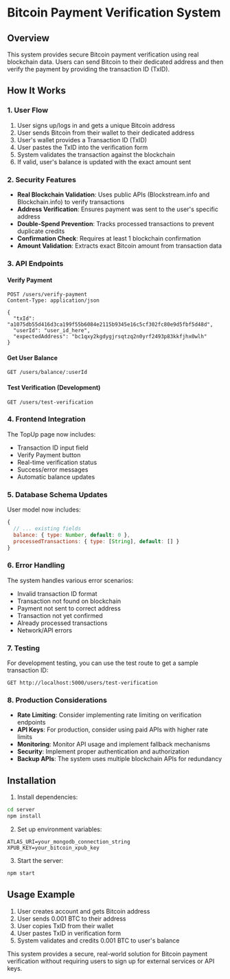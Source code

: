 # Bitcoin Payment Verification System

## Overview

This system provides secure Bitcoin payment verification using real blockchain data. Users can send Bitcoin to their dedicated address and then verify the payment by providing the transaction ID (TxID).

## How It Works

### 1. User Flow
1. User signs up/logs in and gets a unique Bitcoin address
2. User sends Bitcoin from their wallet to their dedicated address
3. User's wallet provides a Transaction ID (TxID)
4. User pastes the TxID into the verification form
5. System validates the transaction against the blockchain
6. If valid, user's balance is updated with the exact amount sent

### 2. Security Features
- **Real Blockchain Validation**: Uses public APIs (Blockstream.info and Blockchain.info) to verify transactions
- **Address Verification**: Ensures payment was sent to the user's specific address
- **Double-Spend Prevention**: Tracks processed transactions to prevent duplicate credits
- **Confirmation Check**: Requires at least 1 blockchain confirmation
- **Amount Validation**: Extracts exact Bitcoin amount from transaction data

### 3. API Endpoints

#### Verify Payment
```
POST /users/verify-payment
Content-Type: application/json

{
  "txId": "a1075db55d416d3ca199f55b6084e2115b9345e16c5cf302fc80e9d5fbf5d48d",
  "userId": "user_id_here",
  "expectedAddress": "bc1qxy2kgdygjrsqtzq2n0yrf2493p83kkfjhx0wlh"
}
```

#### Get User Balance
```
GET /users/balance/:userId
```

#### Test Verification (Development)
```
GET /users/test-verification
```

### 4. Frontend Integration

The TopUp page now includes:
- Transaction ID input field
- Verify Payment button
- Real-time verification status
- Success/error messages
- Automatic balance updates

### 5. Database Schema Updates

User model now includes:
```javascript
{
  // ... existing fields
  balance: { type: Number, default: 0 },
  processedTransactions: { type: [String], default: [] }
}
```

### 6. Error Handling

The system handles various error scenarios:
- Invalid transaction ID format
- Transaction not found on blockchain
- Payment not sent to correct address
- Transaction not yet confirmed
- Already processed transactions
- Network/API errors

### 7. Testing

For development testing, you can use the test route to get a sample transaction ID:
```
GET http://localhost:5000/users/test-verification
```

### 8. Production Considerations

- **Rate Limiting**: Consider implementing rate limiting on verification endpoints
- **API Keys**: For production, consider using paid APIs with higher rate limits
- **Monitoring**: Monitor API usage and implement fallback mechanisms
- **Security**: Implement proper authentication and authorization
- **Backup APIs**: The system uses multiple blockchain APIs for redundancy

## Installation

1. Install dependencies:
```bash
cd server
npm install
```

2. Set up environment variables:
```env
ATLAS_URI=your_mongodb_connection_string
XPUB_KEY=your_bitcoin_xpub_key
```

3. Start the server:
```bash
npm start
```

## Usage Example

1. User creates account and gets Bitcoin address
2. User sends 0.001 BTC to their address
3. User copies TxID from their wallet
4. User pastes TxID in verification form
5. System validates and credits 0.001 BTC to user's balance

This system provides a secure, real-world solution for Bitcoin payment verification without requiring users to sign up for external services or API keys. 